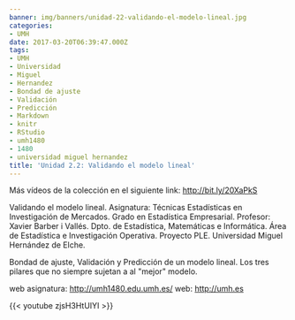 ```yaml
---
banner: img/banners/unidad-22-validando-el-modelo-lineal.jpg
categories:
- UMH
date: 2017-03-20T06:39:47.000Z
tags:
- UMH
- Universidad
- Miguel
- Hernandez
- Bondad de ajuste
- Validación
- Predicción
- Markdown
- knitr
- RStudio
- umh1480
- 1480
- universidad miguel hernandez
title: 'Unidad 2.2: Validando el modelo lineal'
---
```


Más vídeos de la colección en el siguiente link: http://bit.ly/20XaPkS

Validando el modelo lineal.
Asignatura: Técnicas Estadísticas en Investigación de Mercados.
Grado en Estadística Empresarial.
Profesor: Xavier Barber i Vallés.
Dpto. de Estadística, Matemáticas e Informática.
Área de Estadística e Investigación Operativa.
Proyecto PLE. Universidad Miguel Hernández de Elche.

Bondad de ajuste, Validación y Predicción de un modelo lineal. Los tres pilares que no siempre sujetan a al "mejor" modelo.

web asignatura: http://umh1480.edu.umh.es/
web: http://umh.es

{{< youtube zjsH3HtUIYI >}}
